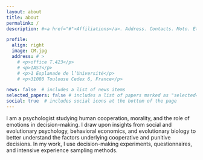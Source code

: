 ```yaml
---
layout: about
title: about
permalink: /
description: #<a href="#">Affiliations</a>. Address. Contacts. Moto. Etc.

profile:
  align: right
  image: CM.jpg
  address: # >
    # <p>office T.423</p>
    # <p>IAST</p>
    # <p>1 Esplanade de l’Université</p>
    # <p>31080 Toulouse Cedex 6, France</p>

news: false  # includes a list of news items
selected_papers: false # includes a list of papers marked as "selected={true}"
social: true  # includes social icons at the bottom of the page
---
```


I am a psychologist studying human cooperation, morality, and the role of emotions in decision-making. I draw upon insights from social and evolutionary psychology, behavioral economics, and evolutionary biology to better understand the factors underlying cooperative and punitive decisions. In my work, I use decision-making experiments, questionnaires, and intensive experience sampling methods.

<!-- I am an assistant professor at [University of Toulouse 1 Capitole](https://www.ut-capitole.fr/){:target="\_blank"} and a faculty member of the [Institute for Advanced Study in Toulouse (IAST)](https://www.iast.fr/){:target="\_blank"}.

My research focuses on different aspects of [social evolution](https://en.wikipedia.org/wiki/Social_evolution){:target="\_blank"} and [collective action problems](https://en.wikipedia.org/wiki/Collective_action_problem){:target="\_blank"}, and their [mathematical modeling](https://en.wikipedia.org/wiki/Mathematical_model){:target="\_blank"} using a variety of approaches, including
[evolutionary game theory](https://en.wikipedia.org/wiki/Evolutionary_game_theory){:target="\_blank"}
and
[adaptive dynamics](https://en.wikipedia.org/wiki/Evolutionary_invasion_analysis){:target="\_blank"}.

Here is a copy of my [CV](https://jorgeapenas.github.io/assets/pdf/cv_jorgepena.pdf){:target="\_blank"}. -->
